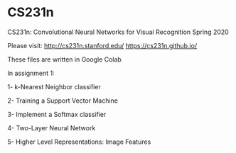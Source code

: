 # CS231n
CS231n: Convolutional Neural Networks for Visual Recognition Spring 2020

Please visit:
http://cs231n.stanford.edu/
https://cs231n.github.io/


These files are written in Google Colab

In assignment 1: 

1- k-Nearest Neighbor classifier

2- Training a Support Vector Machine

3- Implement a Softmax classifier

4- Two-Layer Neural Network

5- Higher Level Representations: Image Features 
